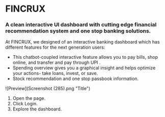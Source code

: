 # FINCRUX 

### A clean interactive UI dashboard with cutting edge financial recommendation system and one stop banking solutions.

At FINCRUX, we designed of an interactive banking dashboard which has different features for the next generation users:
- This chatbot-coupled interactive feature allows you to pay bills, shop online, and transfer and pay through UPI .
- Spending overview gives you a graphical insight and helps optimize your actions- take loans, invest, or save.
- Stock recommendation and one stop passbook information.

![Preview](Screenshot (285).png "Title")
1. Open the page.
2. Click Login.
3. Explore the dashboard.
